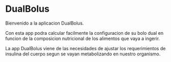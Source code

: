 # DualBolus
Bienvenido a la aplicacion DualBolus. 

Con esta app podra calcular facilmente la configuracion de su bolo dual en funcion de la composicion nutricional de los alimentos que vaya a ingerir.

La app DualBolus viene de las necesidades de ajustar los requerimientos de insulina del cuerpo segun se vayan metabolizando en nuestro organismo.
